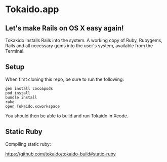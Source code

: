 # Tokaido.app

## Let's make Rails on OS X easy again!

Tokakido installs Rails into the system. A working copy of Ruby, Rubygems, Rails and all necessary gems into the user's system, available from the Terminal.


## Setup

When first cloning this repo, be sure to run the following:

    gem install cocoapods
    pod install
    bundle install
    rake
    open Tokaido.xcworkspace

You should then be able to build and run Tokaido in Xcode.

## Static Ruby

Compiling static ruby:

https://github.com/tokaido/tokaido-build#static-ruby

